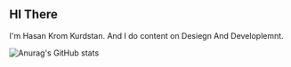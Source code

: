 ## HI There

I'm Hasan Krom Kurdstan. And I do content on Desiegn And Developlemnt. 

![Anurag's GitHub stats](https://github-readme-stats.vercel.app/apihasancs0anuraghazra&hide=contribs,prs)
